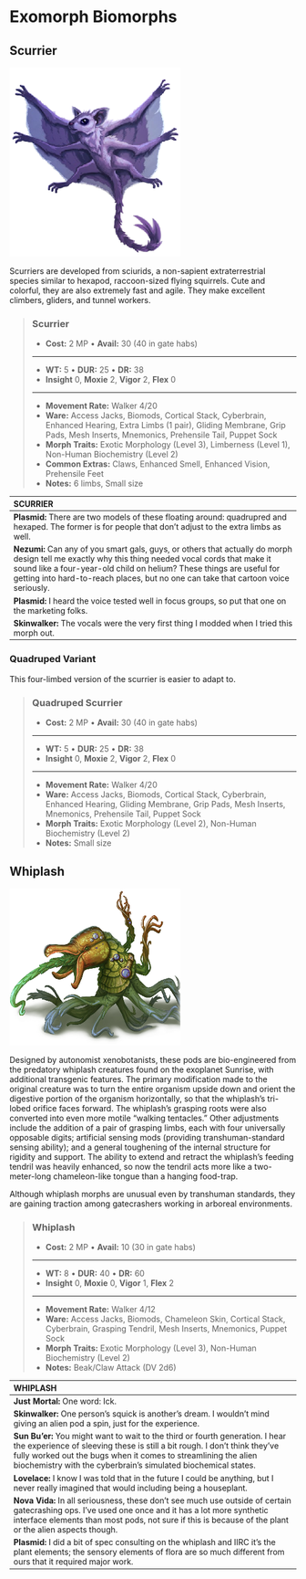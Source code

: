 # Exomorph Biomorphs

<div class=morph-images>

<!--sort-->

## Scurrier

![Scurrier](PNG/scurrier.png)

Scurriers are developed from sciurids, a non-sapient extraterrestrial species similar to hexapod, raccoon-sized flying squirrels. Cute and colorful, they are also extremely fast and agile. They make excellent climbers, gliders, and tunnel workers.

<blockquote class="indent stat-list">

### Scurrier

- **Cost:** 2&nbsp;MP • **Avail:** 30 (40 in gate habs)

---

- **WT:** 5 • **DUR:** 25 • **DR:** 38
- **Insight** 0, **Moxie** 2, **Vigor** 2, **Flex** 0

---

- **Movement Rate:** Walker 4/20
- **Ware:** Access Jacks, Biomods, Cortical Stack, Cyberbrain, Enhanced Hearing, Extra Limbs (1 pair), Gliding Membrane, Grip Pads, Mesh Inserts, Mnemonics, Prehensile Tail, Puppet Sock
- **Morph Traits:** Exotic Morphology (Level 3), Limberness (Level 1), Non-Human Biochemistry (Level 2)
- **Common Extras:** Claws, Enhanced Smell, Enhanced Vision, Prehensile Feet
- **Notes:** 6 limbs, Small size

</blockquote>

| **SCURRIER**                                                                                                                                                                                                                                                                                                     |
| :--------------------------------------------------------------------------------------------------------------------------------------------------------------------------------------------------------------------------------------------------------------------------------------------------------------- |
| **Plasmid:** There are two models of these floating around: quadrupred and hexaped. The former is for people that don’t adjust to the extra limbs as well.                                                                                                                                                       |
| **Nezumi:** Can any of you smart gals, guys, or others that actually do morph design tell me exactly why this thing needed vocal cords that make it sound like a four-year-old child on helium? These things are useful for getting into hard-to-reach places, but no one can take that cartoon voice seriously. |
| **Plasmid:** I heard the voice tested well in focus groups, so put that one on the marketing folks.                                                                                                                                                                                                              |
| **Skinwalker:** The vocals were the very first thing I modded when I tried this morph out.                                                                                                                                                                                                                       |

### Quadruped Variant

This four-limbed version of the scurrier is easier to adapt to.

<blockquote class="indent stat-list">

### Quadruped Scurrier

- **Cost:** 2&nbsp;MP • **Avail:** 30 (40 in gate habs)

---

- **WT:** 5 • **DUR:** 25 • **DR:** 38
- **Insight** 0, **Moxie** 2, **Vigor** 2, **Flex** 0

---

- **Movement Rate:** Walker 4/20
- **Ware:** Access Jacks, Biomods, Cortical Stack, Cyberbrain, Enhanced Hearing, Gliding Membrane, Grip Pads, Mesh Inserts, Mnemonics, Prehensile Tail, Puppet Sock
- **Morph Traits:** Exotic Morphology (Level 2), Non-Human Biochemistry (Level 2)
- **Notes:** Small size

</blockquote>

## Whiplash

![Whiplash](PNG/whiplash.png)

Designed by autonomist xenobotanists, these pods are bio-engineered from the predatory whiplash creatures found on the exoplanet Sunrise, with additional transgenic features. The primary modification made to the original creature was to turn the entire organism upside down and orient the digestive portion of the organism horizontally, so that the whiplash’s tri-lobed orifice faces forward. The whiplash’s grasping roots were also converted into even more motile “walking tentacles.” Other adjustments include the addition of a pair of grasping limbs, each with four universally opposable digits; artificial sensing mods (providing transhuman-standard sensing ability); and a general toughening of the internal structure for rigidity and support. The ability to extend and retract the whiplash’s feeding tendril was heavily enhanced, so now the tendril acts more like a two-meter-long chameleon-like tongue than a hanging food-trap.

Although whiplash morphs are unusual even by transhuman standards, they are gaining traction among gatecrashers working in arboreal environments.

<blockquote class="indent stat-list">

### Whiplash

- **Cost:** 2&nbsp;MP • **Avail:** 10 (30 in gate habs)

---

- **WT:** 8 • **DUR:** 40 • **DR:** 60
- **Insight** 0, **Moxie** 0, **Vigor** 1, **Flex** 2

---

- **Movement Rate:** Walker 4/12
- **Ware:** Access Jacks, Biomods, Chameleon Skin, Cortical Stack, Cyberbrain, Grasping Tendril, Mesh Inserts, Mnemonics, Puppet Sock
- **Morph Traits:** Exotic Morphology (Level 3), Non-Human Biochemistry (Level 2)
- **Notes:** Beak/Claw Attack (DV 2d6)

</blockquote>

| **WHIPLASH**                                                                                                                                                                                                                                                                                    |
| :---------------------------------------------------------------------------------------------------------------------------------------------------------------------------------------------------------------------------------------------------------------------------------------------- |
| **Just Mortal:** One word: Ick.                                                                                                                                                                                                                                                                 |
| **Skinwalker:** One person’s squick is another’s dream. I wouldn’t mind giving an alien pod a spin, just for the experience.                                                                                                                                                                    |
| **Sun Bu’er:** You might want to wait to the third or fourth generation. I hear the experience of sleeving these is still a bit rough. I don’t think they’ve fully worked out the bugs when it comes to streamlining the alien biochemistry with the cyberbrain’s simulated biochemical states. |
| **Lovelace:** I know I was told that in the future I could be anything, but I never really imagined that would including being a houseplant.                                                                                                                                                    |
| **Nova Vida:** In all seriousness, these don’t see much use outside of certain gatecrashing ops. I’ve used one once and it has a lot more synthetic interface elements than most pods, not sure if this is because of the plant or the alien aspects though.                                    |
| **Plasmid:** I did a bit of spec consulting on the whiplash and IIRC it’s the plant elements; the sensory elements of flora are so much different from ours that it required major work.                                                                                                        |

<!--sort-end-->

</div>
